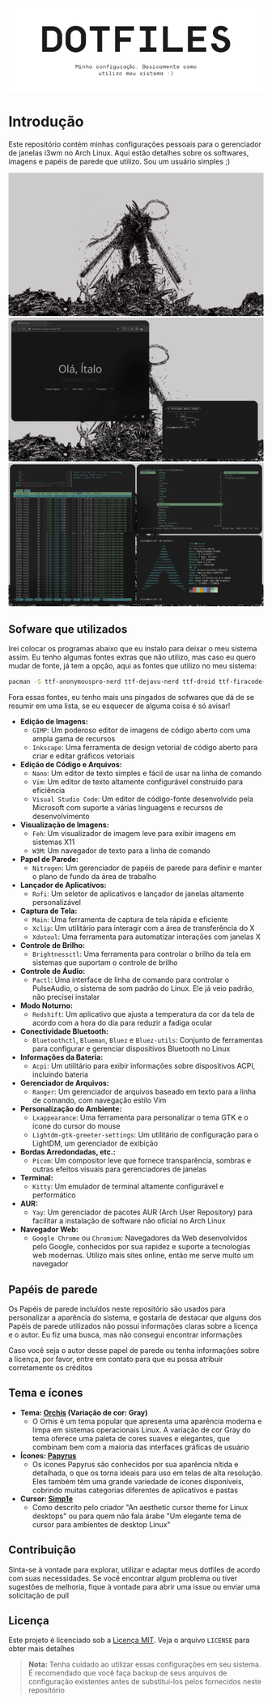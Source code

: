 <div align="center">
    <picture>
        <source
            media="(prefers-color-scheme: dark)"
            srcset="./images/headers/main-header-dark.png"
        />
        <source
            media="(prefers-color-scheme: light)"
            srcset="./images/headers/main-header-light.png"
        />
        <img
            alt="Exibe o cabeçalho do meu projeto DOTFILES, junto com sua pequena descrição"
            src="./images/headers/main-header-light.png"
        />
    </picture>
</div>

# Introdução

Este repositório contém minhas configurações pessoais para o gerenciador de janelas i3wm no Arch Linux. Aqui estão detalhes sobre os softwares, imagens e papéis de parede que utilizo. Sou um usuário simples ;)

![Minha área de trabalho minimalista](./images/screenshots/captura-de-tela-06-03-24-14-36-20.png)
![Minha área de trabalho minimalista](./images/screenshots/captura-de-tela-06-03-24-14-34-55.png)
![Minha área de trabalho minimalista](./images/screenshots/captura-de-tela-06-03-24-14-36-04.png)

## Sofware que utilizados

Irei colocar os programas abaixo que eu instalo para deixar o meu sistema assim. Eu tenho algumas fontes extras que não utilizo, mas caso eu quero mudar de fonte, já tem a opção, aqui as fontes que utilizo no meu sistema:

```bash
pacman -S ttf-anonymouspro-nerd ttf-dejavu-nerd ttf-droid ttf-firacode-nerd ttf-go-nerd  ttf-hack-nerd ttf-jetbrains-mono-nerd ttf-liberation-mono-nerd ttf-nerd-fonts-symbols ttf-nerd-fonts-symbols-common ttf-nerd-fonts-symbols-mono ttf-noto-nerd ttf-roboto-mono-nerd ttf-sourcecodepro-nerd ttf-space-mono-nerd ttf-terminus-nerd ttf-ubuntu-mono-nerd ttf-ubuntu-nerd ttf-victor-mono-nerd otf-droid-nerd otf-firamono-nerd otf-monaspace-nerd noto-fonts noto-fonts-cjk noto-fonts-emoji noto-fonts-extra
```

Fora essas fontes, eu tenho mais uns pingados de sofwares que dá de se resumir em uma lista, se eu esquecer de alguma coisa é só avisar!

- **Edição de Imagens:**
  - `GIMP`: Um poderoso editor de imagens de código aberto com uma ampla gama de recursos
  - `Inkscape`: Uma ferramenta de design vetorial de código aberto para criar e editar gráficos vetoriais
- **Edição de Código e Arquivos:**
  - `Nano`: Um editor de texto simples e fácil de usar na linha de comando
  - `Vim`: Um editor de texto altamente configurável construído para eficiência
  - `Visual Studio Code`: Um editor de código-fonte desenvolvido pela Microsoft com suporte a várias linguagens e recursos de desenvolvimento
- **Visualização de Imagens:**
  - `Feh`: Um visualizador de imagem leve para exibir imagens em sistemas X11
  - `W3M`: Um navegador de texto para a linha de comando
- **Papel de Parede:**
  - `Nitrogen`: Um gerenciador de papéis de parede para definir e manter o plano de fundo da área de trabalho
- **Lançador de Aplicativos:**
  - `Rofi`: Um seletor de aplicativos e lançador de janelas altamente personalizável
- **Captura de Tela:**
  - `Main`: Uma ferramenta de captura de tela rápida e eficiente
  - `Xclip`: Um utilitário para interagir com a área de transferência do X
  - `Xdotool`: Uma ferramenta para automatizar interações com janelas X
- **Controle de Brilho:**
  - `Brightnessctl`: Uma ferramenta para controlar o brilho da tela em sistemas que suportam o controle de brilho
- **Controle de Áudio:**
  - `Pactl`: Uma interface de linha de comando para controlar o PulseAudio, o sistema de som padrão do Linux. Ele já veio padrão, não precisei instalar
- **Modo Noturno:**
  - `Redshift`: Um aplicativo que ajusta a temperatura da cor da tela de acordo com a hora do dia para reduzir a fadiga ocular
- **Conectividade Bluetooth:**
  - `Bluetoothctl`, `Blueman`, `Bluez` e `Bluez-utils`: Conjunto de ferramentas para configurar e gerenciar dispositivos Bluetooth no Linux
- **Informações da Bateria:**
  - `Acpi`: Um utilitário para exibir informações sobre dispositivos ACPI, incluindo bateria
- **Gerenciador de Arquivos:**
  - `Ranger`: Um gerenciador de arquivos baseado em texto para a linha de comando, com navegação estilo Vim
- **Personalização do Ambiente:**
  - `Lxappearance`: Uma ferramenta para personalizar o tema GTK e o ícone do cursor do mouse
  - `Lightdm-gtk-greeter-settings`: Um utilitário de configuração para o LightDM, um gerenciador de exibição
- **Bordas Arredondadas, etc.:**
  - `Picom`: Um compositor leve que fornece transparência, sombras e outras efeitos visuais para gerenciadores de janelas
- **Terminal:**
  - `Kitty`: Um emulador de terminal altamente configurável e performático
- **AUR:**
  - `Yay`: Um gerenciador de pacotes AUR (Arch User Repository) para facilitar a instalação de software não oficial no Arch Linux
- **Navegador Web:**
  - `Google Chrome` ou `Chromium`: Navegadores da Web desenvolvidos pelo Google, conhecidos por sua rapidez e suporte a tecnologias web modernas. Utilizo mais sites online, então me serve muito um navegador

## Papéis de parede

Os Papéis de parede incluídos neste repositório são usados para personalizar a aparência do sistema, e gostaria de destacar que alguns dos Papéis de parede utilizados não possui informações claras sobre a licença e o autor. Eu fiz uma busca, mas não consegui encontrar informações

Caso você seja o autor desse papel de parede ou tenha informações sobre a licença, por favor, entre em contato para que eu possa atribuir corretamente os créditos

## Tema e ícones

- **Tema: [Orchis](https://github.com/vinceliuice/Orchis-theme) (Variação de cor: Gray)**
  - O Orhis é um tema popular que apresenta uma aparência moderna e limpa em sistemas operacionais Linux. A variação de cor Gray do tema oferece uma paleta de cores suaves e elegantes, que combinam bem com a maioria das interfaces gráficas de usuário
- **Ícones: [Papyrus](https://github.com/PapirusDevelopmentTeam/papirus-icon-theme)**
  - Os ícones Papyrus são conhecidos por sua aparência nítida e detalhada, o que os torna ideais para uso em telas de alta resolução. Eles também têm uma grande variedade de ícones disponíveis, cobrindo muitas categorias diferentes de aplicativos e pastas
- **Cursor: [Simp1e](https://gitlab.com/cursors/simp1e)**
  - Como descrito pelo criador "An aesthetic cursor theme for Linux desktops" ou para quem não fala árabe "Um elegante tema de cursor para ambientes de desktop Linux"

## Contribuição

Sinta-se à vontade para explorar, utilizar e adaptar meus dotfiles de acordo com suas necessidades. Se você encontrar algum problema ou tiver sugestões de melhoria, fique à vontade para abrir uma issue ou enviar uma solicitação de pull

## Licença

Este projeto é licenciado sob a [Licença MIT](./LICENSE). Veja o arquivo `LICENSE` para obter mais detalhes

> **Nota:** Tenha cuidado ao utilizar essas configurações em seu sistema. É recomendado que você faça backup de seus arquivos de configuração existentes antes de substituí-los pelos fornecidos neste repositório
